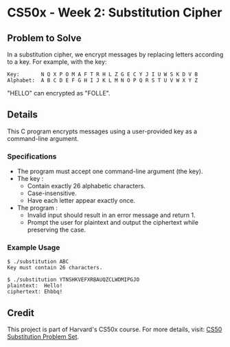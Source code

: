 # CS50x - Week 2: Substitution Cipher

## Problem to Solve
In a substitution cipher, we encrypt messages by replacing letters according to a key. For example, with the key:
```
Key:       N Q X P O M A F T R H L Z G E C Y J I U W S K D V B
Alphabet:  A B C D E F G H I J K L M N O P Q R S T U V W X Y Z
```
"HELLO" can encrypted as "FOLLE".

## Details
This C program encrypts messages using a user-provided key as a command-line argument.

### Specifications
- The program must accept one command-line argument (the key).
- The key :
  - Contain exactly 26 alphabetic characters.
  - Case-insensitive.
  - Have each letter appear exactly once.
- The program :
  - Invalid input should result in an error message and return 1.
  - Prompt the user for plaintext and output the ciphertext while preserving the case.

### Example Usage
```                                                                    
$ ./substitution ABC                                                                                
Key must contain 26 characters.                                                                     
```
``` 
$ ./substitution YTNSHKVEFXRBAUQZCLWDMIPGJO                                                         
plaintext:  Hello!                                                                                  
ciphertext: Ehbbq!
```

## Credit

This project is part of Harvard's CS50x course. For more details, visit: [CS50 Substitution Problem Set](https://cs50.harvard.edu/x/2024/psets/2/substitution/).

